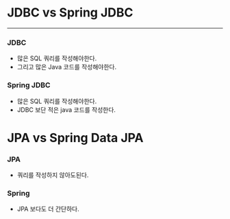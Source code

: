 # JDBC vs Spring JDBC

-------

### JDBC
- 많은 SQL 쿼리를 작성해야한다.
- 그리고 많은 Java 코드를 작성해야한다.

### Spring JDBC

- 많은 SQL 쿼리를 작성해야한다.
- JDBC 보단 적은 java 코드를 작성한다.


# JPA vs Spring Data JPA

### JPA 

- 쿼리를 작성하지 않아도된다.

### Spring 

- JPA 보다도 더 간단하다.